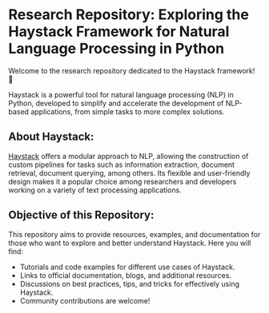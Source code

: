 # Research Repository: Exploring the Haystack Framework for Natural Language Processing in Python

Welcome to the research repository dedicated to the Haystack framework! 🚀

Haystack is a powerful tool for natural language processing (NLP) in Python, developed to simplify and accelerate the development of NLP-based applications, from simple tasks to more complex solutions.

## About Haystack:
[Haystack](https://haystack.deepset.ai/overview/intro) offers a modular approach to NLP, allowing the construction of custom pipelines for tasks such as information extraction, document retrieval, document querying, among others. Its flexible and user-friendly design makes it a popular choice among researchers and developers working on a variety of text processing applications.

## Objective of this Repository:
This repository aims to provide resources, examples, and documentation for those who want to explore and better understand Haystack. Here you will find:

- Tutorials and code examples for different use cases of Haystack.
- Links to official documentation, blogs, and additional resources.
- Discussions on best practices, tips, and tricks for effectively using Haystack.
- Community contributions are welcome!